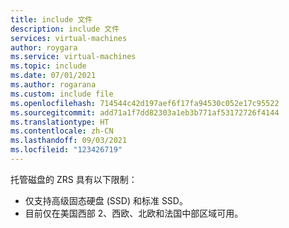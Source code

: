 ```yaml
---
title: include 文件
description: include 文件
services: virtual-machines
author: roygara
ms.service: virtual-machines
ms.topic: include
ms.date: 07/01/2021
ms.author: rogarana
ms.custom: include file
ms.openlocfilehash: 714544c42d197aef6f17fa94530c052e17c95522
ms.sourcegitcommit: add71a1f7dd82303a1eb3b771af53172726f4144
ms.translationtype: HT
ms.contentlocale: zh-CN
ms.lasthandoff: 09/03/2021
ms.locfileid: "123426719"
---
```

托管磁盘的 ZRS 具有以下限制：

- 仅支持高级固态硬盘 (SSD) 和标准 SSD。
- 目前仅在美国西部 2、西欧、北欧和法国中部区域可用。